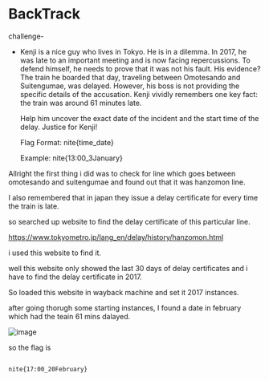 # BackTrack 

challenge-
- Kenji is a nice guy who lives in Tokyo. He is in a dilemma. In 2017, he was late to an important meeting and is now facing repercussions. To defend himself, he needs to prove that it was not his fault. His evidence? The train he boarded that day, traveling between Omotesando and Suitengumae, was delayed. However, his boss is not providing the specific details of the accusation. Kenji vividly remembers one key fact: the train was around 61 minutes late.

    Help him uncover the exact date of the incident and the start time of the delay. Justice for Kenji!

    Flag Format: nite{time_date}

    Example: nite{13:00_3January}

Allright the first thing i did was to check for line which goes between omotesando and suitengumae and found out that it was hanzomon line.

I also remembered that in japan they issue a delay certificate for every time the train is late.

so searched up website to find the delay certificate of this particular line.

https://www.tokyometro.jp/lang_en/delay/history/hanzomon.html

i used this website to find it.

well this website only showed the last 30 days of delay certificates and i have to find the delay certificate in 2017.

So loaded this website in wayback machine and set it 2017 instances.

after going thorugh some starting instances, I found a date in february which had the teain 61 mins dalayed.

![image](https://github.com/user-attachments/assets/3986e26f-b0d4-4669-b1ce-dae9aaac225d)

so the flag is 
```

nite{17:00_20February}

```


